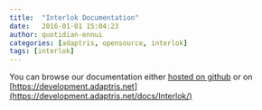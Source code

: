 ```yaml
---
title:  "Interlok Documentation"
date:   2016-01-01 15:04:23
author: quotidian-ennui
categories: [adaptris, opensource, interlok]
tags: [interlok]
---
```


You can browse our documentation either [hosted on github](http://interlok.adaptris.net/interlok-docs) or on [https://development.adaptris.net](https://development.adaptris.net/docs/Interlok/)

